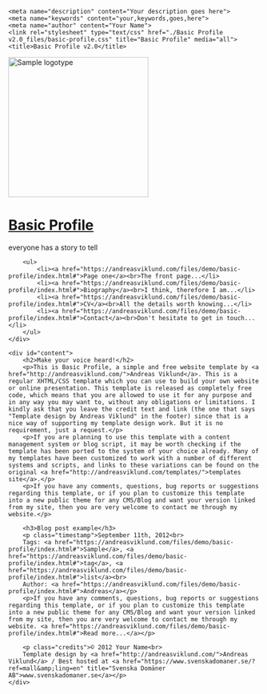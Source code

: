 <!DOCTYPE html PUBLIC "-//W3C//DTD XHTML 2.0 Strict//EN" "http://www.w3.org/TR/xhtml1/DTD/xhtml1-strict.dtd">
<!-- saved from url=(0062)https://andreasviklund.com/files/demo/basic-profile/index.html -->
<html xmlns="http://www.w3.org/1999/xhtml" lang="en" xml:lang="en"><head><meta http-equiv="Content-Type" content="text/html; charset=UTF-8">
	
	<meta name="description" content="Your description goes here">
	<meta name="keywords" content="your,keywords,goes,here">
	<meta name="author" content="Your Name">
	<link rel="stylesheet" type="text/css" href="./Basic Profile v2.0_files/basic-profile.css" title="Basic Profile" media="all">
	<title>Basic Profile v2.0</title>
</head>

<body>
<div id="wrap">
	<div id="sidebar">
		<a href="https://andreasviklund.com/files/demo/basic-profile/index.html"><img src="./Basic Profile v2.0_files/logotype.jpg" width="280" height="280" alt="Sample logotype"></a>
		<h1><a href="https://andreasviklund.com/files/demo/basic-profile/index.html">Basic Profile</a></h1>
		<p class="slogan">everyone has a story to tell</p>
		
		<ul>
			<li><a href="https://andreasviklund.com/files/demo/basic-profile/index.html#">Page one</a><br>The front page...</li>
			<li><a href="https://andreasviklund.com/files/demo/basic-profile/index.html#">Biography</a><br>I think, therefore I am...</li>
			<li><a href="https://andreasviklund.com/files/demo/basic-profile/index.html#">CV</a><br>All the details worth knowing...</li>
			<li><a href="https://andreasviklund.com/files/demo/basic-profile/index.html#">Contact</a><br>Don't hesitate to get in touch...</li>
		</ul>
	</div>

	<div id="content">
		<h2>Make your voice heard!</h2>
		<p>This is Basic Profile, a simple and free website template by <a href="http://andreasviklund.com/">Andreas Viklund</a>. This is a regular XHTML/CSS template which you can use to build your own website or online presentation. This template is released as completely free code, which means that you are allowed to use it for any purpose and in any way you may want to, without any obligations or limitations. I kindly ask that you leave the credit text and link (the one that says "Template design by Andreas Viklund" in the footer) since that is a nice way of supporting my template design work. But it is no requirement, just a request.</p>
		<p>If you are planning to use this template with a content management system or blog script, it may be worth checking if the template has been ported to the system of your choice already. Many of my templates have been customized to work with a number of different systems and scripts, and links to these variations can be found on the original <a href="http://andreasviklund.com/templates/">templates site</a>.</p>
		<p>If you have any comments, questions, bug reports or suggestions regarding this template, or if you plan to customize this template into a new public theme for any CMS/Blog and want your version linked from my site, then you are very welcome to contact me through my website.</p>
		
		<h3>Blog post example</h3>
		<p class="timestamp">September 11th, 2012<br>
		Tags: <a href="https://andreasviklund.com/files/demo/basic-profile/index.html#">Sample</a>, <a href="https://andreasviklund.com/files/demo/basic-profile/index.html#">tag</a>, <a href="https://andreasviklund.com/files/demo/basic-profile/index.html#">list</a><br>
		Author: <a href="https://andreasviklund.com/files/demo/basic-profile/index.html#">Andreas</a></p>
		<p>If you have any comments, questions, bug reports or suggestions regarding this template, or if you plan to customize this template into a new public theme for any CMS/Blog and want your version linked from my site, then you are very welcome to contact me through my website. <a href="https://andreasviklund.com/files/demo/basic-profile/index.html#">Read more...</a></p>
		
		<p class="credits">© 2012 Your Name<br>
		Template design by <a href="http://andreasviklund.com/">Andreas Viklund</a> / Best hosted at <a href="https://www.svenskadomaner.se/?ref=mall&amp;ling=en" title="Svenska Domäner AB">www.svenskadomaner.se</a></p>
	</div>
</div>


</body></html>
